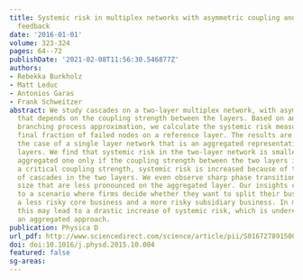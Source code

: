 ```yaml
---
title: Systemic risk in multiplex networks with asymmetric coupling and threshold
  feedback
date: '2016-01-01'
volume: 323-324
pages: 64--72
publishDate: '2021-02-08T11:56:30.546877Z'
authors:
- Rebekka Burkholz
- Matt Leduc
- Antonios Garas
- Frank Schweitzer
abstract: We study cascades on a two-layer multiplex network, with asymmetric feedback
  that depends on the coupling strength between the layers. Based on an analytical
  branching process approximation, we calculate the systemic risk measured by the
  final fraction of failed nodes on a reference layer. The results are compared with
  the case of a single layer network that is an aggregated representation of the two
  layers. We find that systemic risk in the two-layer network is smaller than in the
  aggregated one only if the coupling strength between the two layers is small. Above
  a critical coupling strength, systemic risk is increased because of the mutual amplification
  of cascades in the two layers. We even observe sharp phase transitions in the cascade
  size that are less pronounced on the aggregated layer. Our insights can be applied
  to a scenario where firms decide whether they want to split their business into
  a less risky core business and a more risky subsidiary business. In most cases,
  this may lead to a drastic increase of systemic risk, which is underestimated in
  an aggregated approach.
publication: Physica D
url_pdf: http://www.sciencedirect.com/science/article/pii/S0167278915001943
doi: doi:10.1016/j.physd.2015.10.004
featured: false
sg-areas:
---
```

